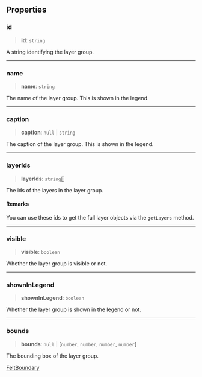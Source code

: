 ## Properties

### id

> **id**: `string`

A string identifying the layer group.

***

### name

> **name**: `string`

The name of the layer group. This is shown in the legend.

***

### caption

> **caption**: `null` | `string`

The caption of the layer group. This is shown in the legend.

***

### layerIds

> **layerIds**: `string`\[]

The ids of the layers in the layer group.

#### Remarks

You can use these ids to get the full layer objects via the `getLayers` method.

***

### visible

> **visible**: `boolean`

Whether the layer group is visible or not.

***

### shownInLegend

> **shownInLegend**: `boolean`

Whether the layer group is shown in the legend or not.

***

### bounds

> **bounds**: `null` | \[`number`, `number`, `number`, `number`]

The bounding box of the layer group.

[FeltBoundary](../../Shared/type-aliases/FeltBoundary.md)
